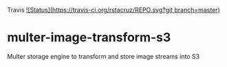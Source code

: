 Travis
[![Status](https://travis-ci.org/rstacruz/REPO.svg?git branch=master)](https://travis-ci.org/rstacruz/REPO)


# multer-image-transform-s3
Multer storage engine to transform and store image streams into S3
